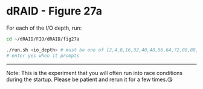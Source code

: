 # dRAID - Figure 27a

For each of the I/O depth, run:
```Bash
cd ~/dRAID/FIO/dRAID/fig27a

./run.sh <io_depth> # must be one of [2,4,8,16,32,40,48,56,64,72,80,88,104,128]
# enter yes when it prompts
```
***
Note: This is the experiment that you will often run into race conditions during the startup. Please be patient and rerun it for a few times.:kissing_heart: